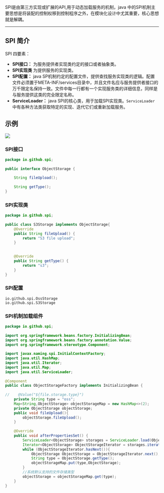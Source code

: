 SPI是由第三方实现或扩展的API,用于动态加载服务的机制，java 中的SPI机制主要思想是将装配的控制权移到控制程序之外，在模块化设计中尤其重要，核心思想就是解耦。

---
## SPI 简介
SPI 四要素：

- **SPI接口：** 为服务提供者实现类约定的接口或者抽象类。
- **SPI实现类** 为提供服务的实现类。
- **SPI配置：** java SP机制约定的配置文件，提供查找服务实现类的逻辑。配置文件必须置于META-INF/services目录中，并且文件名应与服务提供者接口的万千限定名保持一致。文件中每一行都有一个实现服务类的详细信息，同样是与服务提供这类的完全限定名称。
- **ServiceLoader：** java SPI的核心类，用于加载SPI实现类。`ServiceLoader`中有各种方法类获取特定的实现、迭代它们或重新加载服务。

## 示例

![](https://zhaosi-1253759587.cos.ap-nanjing.myqcloud.com/files/obsidian/picture/uTools_1667810765568.png)

### SPI接口
```java
package io.github.spi;  
  
public interface ObjectStorage {  
  
    String fileUpload();  
  
    String getType();  
}
```

### SPI实现类
```java
package io.github.spi;  
  
public class S3Storage implements ObjectStorage{  
    @Override  
    public String fileUpload() {  
        return "S3 file upload";  
    }  
  
  
    @Override  
    public String getType() {  
        return "s3";  
    }  
}
```

### SPI配置
```text
io.github.spi.OssStorage  
io.github.spi.S3Storage
```

### SPI机制加载组件
```java
package io.github.spi;  
  
import org.springframework.beans.factory.InitializingBean;  
import org.springframework.beans.factory.annotation.Value;  
import org.springframework.stereotype.Component;  
  
import javax.naming.spi.InitialContextFactory;  
import java.util.HashMap;  
import java.util.Iterator;  
import java.util.Map;  
import java.util.ServiceLoader;  
  
@Component  
public class ObjectStorageFactory implements InitializingBean {  
  
//    @Value("${file.storage.type}")  
    private String type = "oss";  
    Map<String,ObjectStorage> objectStorageMap = new HashMap<>(2);  
    private ObjectStorage objectStorage;  
    public void fileUpload(){  
        objectStorage.fileUpload();  
    }  
  
    @Override  
    public void afterPropertiesSet() {  
        ServiceLoader<ObjectStorage> storages = ServiceLoader.load(ObjectStorage.class);  
        Iterator<ObjectStorage> ObjectStorageIterator = storages.iterator();  
        while (ObjectStorageIterator.hasNext()){  
            ObjectStorage ObjectStorage = ObjectStorageIterator.next();  
            String type = ObjectStorage.getType();  
            objectStorageMap.put(type,ObjectStorage);  
        }  
        //系统默认支持的文件存储类型  
        objectStorage = objectStorageMap.get(type);  
    }  
}
```

